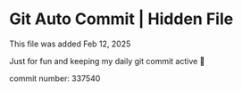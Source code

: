 # Git Auto Commit | Hidden File

This file was added Feb 12, 2025

Just for fun and keeping my daily git commit active 🤪

commit number: 337540
